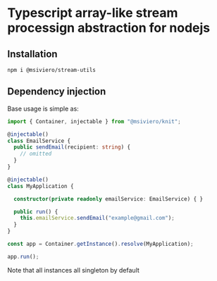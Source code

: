 # Typescript array-like stream processign abstraction for nodejs

## Installation

```
npm i @msiviero/stream-utils
```

## Dependency injection

Base usage is simple as:

```typescript
import { Container, injectable } from "@msiviero/knit";

@injectable()
class EmailService {
  public sendEmail(recipient: string) {
    // omitted
  }
}

@injectable()
class MyApplication {

  constructor(private readonly emailService: EmailService) { }

  public run() {
    this.emailService.sendEmail("example@gmail.com");
  }
}

const app = Container.getInstance().resolve(MyApplication);

app.run();
```

Note that all instances all singleton by default
